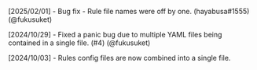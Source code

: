 [2025/02/01] - Bug fix - Rule file names were off by one. (hayabusa#1555) (@fukusuket)

[2024/10/29] - Fixed a panic bug due to multiple YAML files being contained in a single file. (#4) (@fukusuket)

[2024/10/03] - Rules config files are now combined into a single file.
